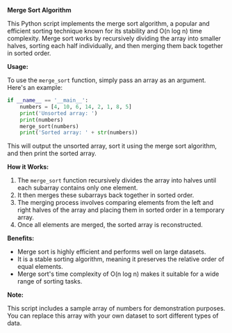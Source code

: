 **Merge Sort Algorithm**

This Python script implements the merge sort algorithm, a popular and efficient sorting technique known for its stability and O(n log n) time complexity. Merge sort works by recursively dividing the array into smaller halves, sorting each half individually, and then merging them back together in sorted order.

**Usage:**

To use the `merge_sort` function, simply pass an array as an argument. Here's an example:

```python
if __name__ == '__main__':
    numbers = [4, 10, 6, 14, 2, 1, 8, 5]
    print('Unsorted array: ')
    print(numbers)
    merge_sort(numbers)
    print('Sorted array: ' + str(numbers))
```

This will output the unsorted array, sort it using the merge sort algorithm, and then print the sorted array.

**How it Works:**

1. The `merge_sort` function recursively divides the array into halves until each subarray contains only one element.
2. It then merges these subarrays back together in sorted order.
3. The merging process involves comparing elements from the left and right halves of the array and placing them in sorted order in a temporary array.
4. Once all elements are merged, the sorted array is reconstructed.

**Benefits:**

- Merge sort is highly efficient and performs well on large datasets.
- It is a stable sorting algorithm, meaning it preserves the relative order of equal elements.
- Merge sort's time complexity of O(n log n) makes it suitable for a wide range of sorting tasks.

**Note:**

This script includes a sample array of numbers for demonstration purposes. You can replace this array with your own dataset to sort different types of data.
